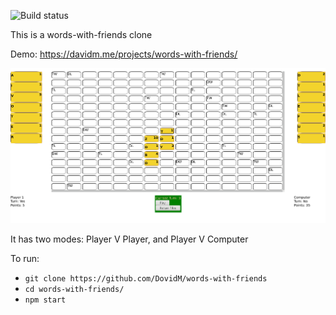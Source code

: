 ![Build status](https://travis-ci.org/DovidM/words-with-friends.svg?branch=master)

This is a words-with-friends clone

Demo: https://davidm.me/projects/words-with-friends/

![screenshot](./docs/screenshots/pvc.png "Screenshot")

It has two modes: Player V Player, and Player V Computer

To run:
* `git clone https://github.com/DovidM/words-with-friends`
* `cd words-with-friends/`
* `npm start`
